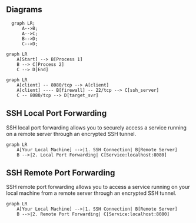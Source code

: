 ## Diagrams

```mermaid
  graph LR;
      A-->B;
      A-->C;
      B-->D;
      C-->D;
```

```mermaid
graph LR
    A[Start] --> B[Process 1]
    B --> C[Process 2]
    C --> D[End]
```

```mermaid
graph LR
    A[client] -- 8080/tcp --> A[client]
    A[client] ---- B[firewall] -- 22/tcp --> C[ssh_server]
    C -- 8080/tcp --> D[target_svr]

```


## SSH Local Port Forwarding

SSH local port forwarding allows you to securely access a service running on a remote server through an encrypted SSH tunnel.

```mermaid
graph LR
    A[Your Local Machine] -->|1. SSH Connection| B[Remote Server]
    B -->|2. Local Port Forwarding| C[Service:localhost:8080]
```

## SSH Remote Port Forwarding

SSH remote port forwarding allows you to access a service running on your local machine from a remote server through an encrypted SSH tunnel.

```mermaid
graph LR
    A[Your Local Machine] -->|1. SSH Connection| B[Remote Server]
    B -->|2. Remote Port Forwarding| C[Service:localhost:8080]
```

